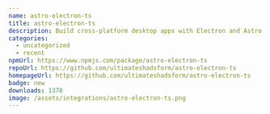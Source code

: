 ```yaml
---
name: astro-electron-ts
title: astro-electron-ts
description: Build cross-platform desktop apps with Electron and Astro
categories:
  - uncategorized
  - recent
npmUrl: https://www.npmjs.com/package/astro-electron-ts
repoUrl: https://github.com/ultimateshadsform/astro-electron-ts
homepageUrl: https://github.com/ultimateshadsform/astro-electron-ts
badge: new
downloads: 1378
image: /assets/integrations/astro-electron-ts.png
---
```

